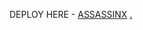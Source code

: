 DEPLOY HERE - [ASSASSINX](https://dashboard.heroku.com/new?button-url=https%3A%2F%2Fgithub.com%2FXAnonymous7762%2FAssassinX&template=https%3A%2F%2Fgithub.com%2FXAnonymous7762%2FAssassinX)
[.](https://heroku.com/deploy)
